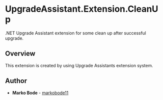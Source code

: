 # UpgradeAssistant.Extension.CleanUp

.NET Upgrade Assistant extension for some clean up after successful upgrade. 

## Overview

This extension is created by using Upgrade Assistants
extension system.

## Author
* **Marko Bode** - [markobode11](https://github.com/markobode11)
